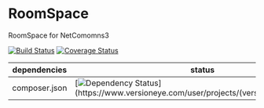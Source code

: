 RoomSpace
==============

RoomSpace for NetComomns3

[![Build Status](https://api.travis-ci.org/NetCommons3/RoomSpace.png?branch=master)](https://travis-ci.org/NetCommons3/RoomSpace)
[![Coverage Status](https://coveralls.io/repos/NetCommons3/RoomSpace/badge.png?branch=master)](https://coveralls.io/r/NetCommons3/RoomSpace?branch=master)

| dependencies  | status |
| ------------- | ------ |
| composer.json | [![Dependency Status](https://www.versioneye.com/user/projects/(versioneye_project_ID)/badge.png)](https://www.versioneye.com/user/projects/(versioneye_project_ID)) |
